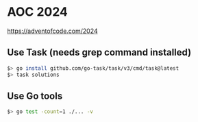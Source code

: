 # AOC 2024

https://adventofcode.com/2024

## Use Task (needs grep command installed)

```bash
$> go install github.com/go-task/task/v3/cmd/task@latest
$> task solutions
```

## Use Go tools

```bash
$> go test -count=1 ./... -v
```